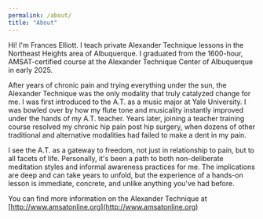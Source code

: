 ```yaml
---
permalink: /about/
title: "About"
---
```


Hi! I'm Frances Elliott. I teach private Alexander Technique lessons in the Northeast Heights area of Albuquerque. I graduated from the 1600-hour, AMSAT-certified course at the Alexander Technique Center of Albuquerque in early 2025.  

After years of chronic pain and trying everything under the sun, the Alexander Technique was the only modality that truly catalyzed change for me. I was first introduced to the A.T. as a music major at Yale University.  I was bowled over by how my flute tone and musicality instantly improved under the hands of my A.T. teacher. Years later, joining a teacher training course resolved my chronic hip pain post hip surgery, when dozens of other traditional and alternative modalities had failed to make a dent in my pain.

I see the A.T. as a gateway to freedom, not just in relationship to pain, but to all facets of life. Personally, it's been a path to both non-deliberate meditation styles and informal awareness practices for me. The implications are deep and can take years to unfold, but the experience of a hands-on lesson is immediate, concrete, and unlike anything you've had before.


You can find more information on the Alexander Technique at [http://www.amsatonline.org](http://www.amsatonline.org)

<!-- - http://www.alexandertechnique.com/ TODO add link for listing on that site -->
